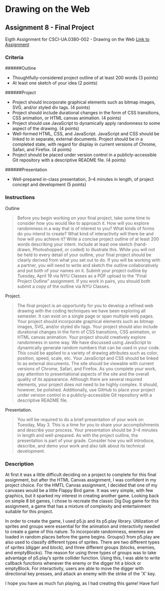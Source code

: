 # Drawing on the Web
## Assignment 8 - Final Project

Eigth Assignment for CSCI-UA.0380-002 - Drawing on the Web
[Link to Assignment](http://i6.cims.nyu.edu/~jcc608/drawingOnTheWeb/Final/)

### Criteria
######Outline
  - Thoughtfully-considered project outline of at least 200 words (3 points)
  - At least one sketch of your idea (2 points)

######Project
  - Project should incorporate graphical elements such as bitmap images, SVG, and/or styled div tags. (4 points)
  - Project should include durational changes in the form of CSS transitions, CSS animation, or HTML canvas animation. (4 points)
  - Project should use JavaScript to dynamically apply randomness to some aspect of the drawing. (4 points)
  - Well-formed HTML, CSS, and JavaScript. JavaScript and CSS should be linked to in separate, external documents. Project should be in a completed state, with regard for display in current versions of Chrome, Safari, and Firefox. (4 points)
  - Project should be placed under version control in a publicly-accessible Git repository with a descriptive README file. (4 points)
  
######Presentation
  - Well-prepared in-class presentation, 3–4 minutes in length, of project concept and development (5 points)


### Instructions

Outline
>Before you begin working on your final project, take some time to consider how you would like to approach it. How will you explore randomness in a way that is of interest to you? What kinds of forms do you intend to create? What kind of interactivity will there be and how will you achieve it?
Write a concise project outline of at least 200 words describing your intent. Include at least one sketch (hand-drawn, Photoshopped, or coded) to illustrate this. While you will not be held to every detail of your outline, your final project should be clearly derived from what you set out to do. If you will be working with a partner, you will need to write and sketch the outline collaboratively and put both of your names on it.
Submit your project outline by Tuesday, April 19 via NYU Classes as a PDF upload to the “Final Project Outline” assignment. If you work in pairs, you should both submit a copy of the outline via NYU Classes.

Project.
>The final project is an opportunity for you to develop a refined web drawing with the coding techniques we have been exploring all semester. It can exist on a single page or span multiple web pages. Your project should incorporate graphical elements such as bitmap images, SVG, and/or styled div tags. Your project should also include durational changes in the form of CSS transitions, CSS animation, or HTML canvas animation.
Your project should creatively explore randomness in some way. We have discussed using JavaScript to dynamically generate random numbers that can be used in your code. This could be applied to a variety of drawing attributes such as color, position, speed, scale, etc.
Your JavaScript and CSS should be linked to as external documents. The site should be viewable with current versions of Chrome, Safari, and Firefox. As you complete your work, pay attention to presentational aspects of the site and the overall quality of its appearance. Although there are several required elements, your project does not need to be highly complex. It should, however, be polished.
Additionally, use GitHub to place your project under version control in a publicly-accessible Git repository with a descriptive README file.

Presentation.
>You will be required to do a brief presentation of your work on Tuesday, May 3. This is a time for you to share your accomplishments and describe your process. Your presentation should be 3–4 minutes in length and well-prepared. As with the project outline, the presentation is part of your grade. Consider how you will introduce, describe, and demo your work and also talk about its technical development.

### Description
At first it was a little difficult deciding on a project to complete for this final assignment, but after the HTML Canvas assignment, I was confident in my project choice. For the HMTL Canvas assignment, I decided that one of my canvases would be a little Flappy Bird game. It was very simple, with few graphics, but it sparked my interest in creating another game. Looking back on simple 8 bit games, I chose to recreate the classic Dig Dug game for this assignment, a game that has a mixture of complexity and entertainment suitable for this project.  

In order to create the game, I used p5.js and its p5.play library. Utilization of sprites and groups were essential for the animation and interactivity needed to create a game of this nature. To incorporate randomness, enemies are loaded in random places before the game begins. Groups() from p5.play are also used to classify different types of sprites. There are two different types of sprites (digger and block), and three different groups (blocks, enemies, and emptyBlocks). The reason for using three types of groups was to take advantage of p5.play’s sprite collider function. Using this, I was able to write callback functions whenever the enemy or the digger hit a block or emptyBlock. For interactivity, users are able to move the digger with directional key presses, and attack an enemy with the strike of the 'X' key.

I hope you have as much fun playing, as I had creating this game! Have fun!
